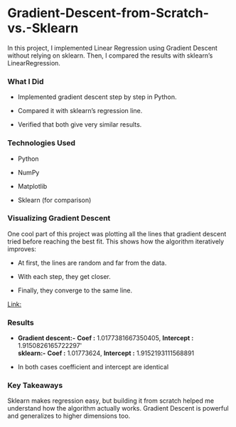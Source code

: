 # Gradient-Descent-from-Scratch-vs.-Sklearn

In this project, I implemented Linear Regression using Gradient Descent without relying on sklearn.
Then, I compared the results with sklearn’s LinearRegression.

### What I Did

- Implemented gradient descent step by step in Python.

- Compared it with sklearn’s regression line.

- Verified that both give very similar results.

### Technologies Used

- Python

- NumPy

- Matplotlib 

- Sklearn (for comparison)

### Visualizing Gradient Descent

One cool part of this project was plotting all the lines that gradient descent tried before reaching the best fit.
This shows how the algorithm iteratively improves:

- At first, the lines are random and far from the data.

- With each step, they get closer.

- Finally, they converge to the same line.

[Link:](https://github.com/roy-tanmay/Gradient-Descent-from-Scratch-vs.-Sklearn/blob/main/Gradient_plot.png)

### Results

- **Gradient descent:-** **Coef :** 1.0177381667350405, **Intercept :** 1.9150826165722297'\
  **sklearn:-** **Coef :** 1.01773624, **Intercept :** 1.9152193111568891

- In both cases coefficient and intercept are identical

### Key Takeaways

Sklearn makes regression easy, but building it from scratch helped me understand how the algorithm actually works.
Gradient Descent is powerful and generalizes to higher dimensions too.
